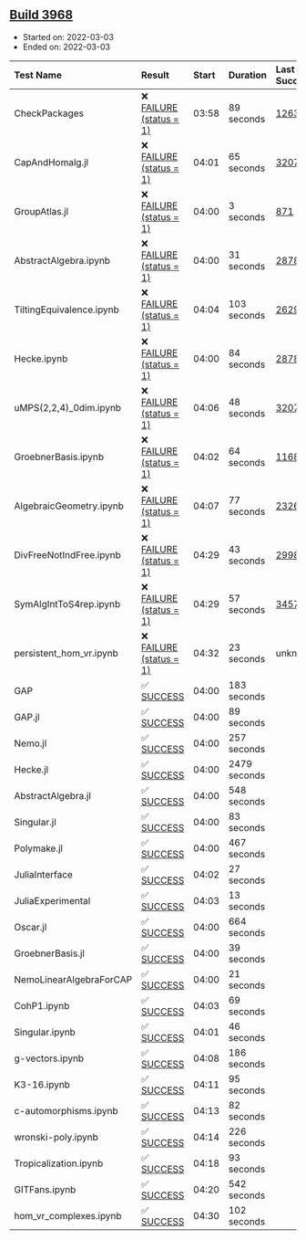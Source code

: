 ## [Build 3968](https://oscarci.mathematik.uni-kl.de/job/oscar-stable/3968/)

* Started on: 2022-03-03
* Ended on: 2022-03-03

| Test Name    | Result | Start | Duration | Last Success | First Failure |
|:-------------|:-------|:------|:---------|:-------------|:--------------|
| CheckPackages | ❌ [FAILURE (status = 1)](https://oscarci.mathematik.uni-kl.de/job/oscar-stable/3968/artifact/logs/build-3968/CheckPackages.log) | 03:58 | 89 seconds | [1263](https://oscarci.mathematik.uni-kl.de/job/oscar-stable/1263/) | [1264](https://oscarci.mathematik.uni-kl.de/job/oscar-stable/1264/) |
| CapAndHomalg.jl | ❌ [FAILURE (status = 1)](https://oscarci.mathematik.uni-kl.de/job/oscar-stable/3968/artifact/logs/build-3968/CapAndHomalg.jl.log) | 04:01 | 65 seconds | [3207](https://oscarci.mathematik.uni-kl.de/job/oscar-stable/3207/) | [3208](https://oscarci.mathematik.uni-kl.de/job/oscar-stable/3208/) |
| GroupAtlas.jl | ❌ [FAILURE (status = 1)](https://oscarci.mathematik.uni-kl.de/job/oscar-stable/3968/artifact/logs/build-3968/GroupAtlas.jl.log) | 04:00 | 3 seconds | [871](https://oscarci.mathematik.uni-kl.de/job/oscar-stable/871/) | [872](https://oscarci.mathematik.uni-kl.de/job/oscar-stable/872/) |
| AbstractAlgebra.ipynb | ❌ [FAILURE (status = 1)](https://oscarci.mathematik.uni-kl.de/job/oscar-stable/3968/artifact/logs/build-3968/AbstractAlgebra.ipynb.log) | 04:00 | 31 seconds | [2878](https://oscarci.mathematik.uni-kl.de/job/oscar-stable/2878/) | [2879](https://oscarci.mathematik.uni-kl.de/job/oscar-stable/2879/) |
| TiltingEquivalence.ipynb | ❌ [FAILURE (status = 1)](https://oscarci.mathematik.uni-kl.de/job/oscar-stable/3968/artifact/logs/build-3968/TiltingEquivalence.ipynb.log) | 04:04 | 103 seconds | [2629](https://oscarci.mathematik.uni-kl.de/job/oscar-stable/2629/) | [2630](https://oscarci.mathematik.uni-kl.de/job/oscar-stable/2630/) |
| Hecke.ipynb | ❌ [FAILURE (status = 1)](https://oscarci.mathematik.uni-kl.de/job/oscar-stable/3968/artifact/logs/build-3968/Hecke.ipynb.log) | 04:00 | 84 seconds | [2878](https://oscarci.mathematik.uni-kl.de/job/oscar-stable/2878/) | [2879](https://oscarci.mathematik.uni-kl.de/job/oscar-stable/2879/) |
| uMPS(2,2,4)_0dim.ipynb | ❌ [FAILURE (status = 1)](https://oscarci.mathematik.uni-kl.de/job/oscar-stable/3968/artifact/logs/build-3968/uMPS-2-2-4-_0dim.ipynb.log) | 04:06 | 48 seconds | [3207](https://oscarci.mathematik.uni-kl.de/job/oscar-stable/3207/) | [3208](https://oscarci.mathematik.uni-kl.de/job/oscar-stable/3208/) |
| GroebnerBasis.ipynb | ❌ [FAILURE (status = 1)](https://oscarci.mathematik.uni-kl.de/job/oscar-stable/3968/artifact/logs/build-3968/GroebnerBasis.ipynb.log) | 04:02 | 64 seconds | [1168](https://oscarci.mathematik.uni-kl.de/job/oscar-stable/1168/) | [1169](https://oscarci.mathematik.uni-kl.de/job/oscar-stable/1169/) |
| AlgebraicGeometry.ipynb | ❌ [FAILURE (status = 1)](https://oscarci.mathematik.uni-kl.de/job/oscar-stable/3968/artifact/logs/build-3968/AlgebraicGeometry.ipynb.log) | 04:07 | 77 seconds | [2326](https://oscarci.mathematik.uni-kl.de/job/oscar-stable/2326/) | [2327](https://oscarci.mathematik.uni-kl.de/job/oscar-stable/2327/) |
| DivFreeNotIndFree.ipynb | ❌ [FAILURE (status = 1)](https://oscarci.mathematik.uni-kl.de/job/oscar-stable/3968/artifact/logs/build-3968/DivFreeNotIndFree.ipynb.log) | 04:29 | 43 seconds | [2998](https://oscarci.mathematik.uni-kl.de/job/oscar-stable/2998/) | [2999](https://oscarci.mathematik.uni-kl.de/job/oscar-stable/2999/) |
| SymAlgIntToS4rep.ipynb | ❌ [FAILURE (status = 1)](https://oscarci.mathematik.uni-kl.de/job/oscar-stable/3968/artifact/logs/build-3968/SymAlgIntToS4rep.ipynb.log) | 04:29 | 57 seconds | [3457](https://oscarci.mathematik.uni-kl.de/job/oscar-stable/3457/) | [3458](https://oscarci.mathematik.uni-kl.de/job/oscar-stable/3458/) |
| persistent_hom_vr.ipynb | ❌ [FAILURE (status = 1)](https://oscarci.mathematik.uni-kl.de/job/oscar-stable/3968/artifact/logs/build-3968/persistent_hom_vr.ipynb.log) | 04:32 | 23 seconds | unknown | unknown |
| GAP | ✅ [SUCCESS](https://oscarci.mathematik.uni-kl.de/job/oscar-stable/3968/artifact/logs/build-3968/GAP.log) | 04:00 | 183 seconds |  |  |
| GAP.jl | ✅ [SUCCESS](https://oscarci.mathematik.uni-kl.de/job/oscar-stable/3968/artifact/logs/build-3968/GAP.jl.log) | 04:00 | 89 seconds |  |  |
| Nemo.jl | ✅ [SUCCESS](https://oscarci.mathematik.uni-kl.de/job/oscar-stable/3968/artifact/logs/build-3968/Nemo.jl.log) | 04:00 | 257 seconds |  |  |
| Hecke.jl | ✅ [SUCCESS](https://oscarci.mathematik.uni-kl.de/job/oscar-stable/3968/artifact/logs/build-3968/Hecke.jl.log) | 04:00 | 2479 seconds |  |  |
| AbstractAlgebra.jl | ✅ [SUCCESS](https://oscarci.mathematik.uni-kl.de/job/oscar-stable/3968/artifact/logs/build-3968/AbstractAlgebra.jl.log) | 04:00 | 548 seconds |  |  |
| Singular.jl | ✅ [SUCCESS](https://oscarci.mathematik.uni-kl.de/job/oscar-stable/3968/artifact/logs/build-3968/Singular.jl.log) | 04:00 | 83 seconds |  |  |
| Polymake.jl | ✅ [SUCCESS](https://oscarci.mathematik.uni-kl.de/job/oscar-stable/3968/artifact/logs/build-3968/Polymake.jl.log) | 04:00 | 467 seconds |  |  |
| JuliaInterface | ✅ [SUCCESS](https://oscarci.mathematik.uni-kl.de/job/oscar-stable/3968/artifact/logs/build-3968/JuliaInterface.log) | 04:02 | 27 seconds |  |  |
| JuliaExperimental | ✅ [SUCCESS](https://oscarci.mathematik.uni-kl.de/job/oscar-stable/3968/artifact/logs/build-3968/JuliaExperimental.log) | 04:03 | 13 seconds |  |  |
| Oscar.jl | ✅ [SUCCESS](https://oscarci.mathematik.uni-kl.de/job/oscar-stable/3968/artifact/logs/build-3968/Oscar.jl.log) | 04:00 | 664 seconds |  |  |
| GroebnerBasis.jl | ✅ [SUCCESS](https://oscarci.mathematik.uni-kl.de/job/oscar-stable/3968/artifact/logs/build-3968/GroebnerBasis.jl.log) | 04:00 | 39 seconds |  |  |
| NemoLinearAlgebraForCAP | ✅ [SUCCESS](https://oscarci.mathematik.uni-kl.de/job/oscar-stable/3968/artifact/logs/build-3968/NemoLinearAlgebraForCAP.log) | 04:00 | 21 seconds |  |  |
| CohP1.ipynb | ✅ [SUCCESS](https://oscarci.mathematik.uni-kl.de/job/oscar-stable/3968/artifact/logs/build-3968/CohP1.ipynb.log) | 04:03 | 69 seconds |  |  |
| Singular.ipynb | ✅ [SUCCESS](https://oscarci.mathematik.uni-kl.de/job/oscar-stable/3968/artifact/logs/build-3968/Singular.ipynb.log) | 04:01 | 46 seconds |  |  |
| g-vectors.ipynb | ✅ [SUCCESS](https://oscarci.mathematik.uni-kl.de/job/oscar-stable/3968/artifact/logs/build-3968/g-vectors.ipynb.log) | 04:08 | 186 seconds |  |  |
| K3-16.ipynb | ✅ [SUCCESS](https://oscarci.mathematik.uni-kl.de/job/oscar-stable/3968/artifact/logs/build-3968/K3-16.ipynb.log) | 04:11 | 95 seconds |  |  |
| c-automorphisms.ipynb | ✅ [SUCCESS](https://oscarci.mathematik.uni-kl.de/job/oscar-stable/3968/artifact/logs/build-3968/c-automorphisms.ipynb.log) | 04:13 | 82 seconds |  |  |
| wronski-poly.ipynb | ✅ [SUCCESS](https://oscarci.mathematik.uni-kl.de/job/oscar-stable/3968/artifact/logs/build-3968/wronski-poly.ipynb.log) | 04:14 | 226 seconds |  |  |
| Tropicalization.ipynb | ✅ [SUCCESS](https://oscarci.mathematik.uni-kl.de/job/oscar-stable/3968/artifact/logs/build-3968/Tropicalization.ipynb.log) | 04:18 | 93 seconds |  |  |
| GITFans.ipynb | ✅ [SUCCESS](https://oscarci.mathematik.uni-kl.de/job/oscar-stable/3968/artifact/logs/build-3968/GITFans.ipynb.log) | 04:20 | 542 seconds |  |  |
| hom_vr_complexes.ipynb | ✅ [SUCCESS](https://oscarci.mathematik.uni-kl.de/job/oscar-stable/3968/artifact/logs/build-3968/hom_vr_complexes.ipynb.log) | 04:30 | 102 seconds |  |  |
